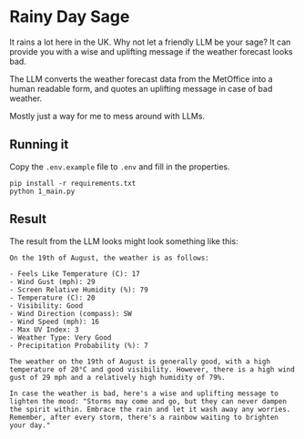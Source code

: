 # Rainy Day Sage
It rains a lot here in the UK. Why not let a friendly LLM be your sage? It can provide you with a wise 
and uplifting message if the weather forecast looks bad.

The LLM converts the weather forecast data from the MetOffice into a human readable form, and
quotes an uplifting message in case of bad weather.

Mostly just a way for me to mess around with LLMs.

## Running it
Copy the `.env.example` file to `.env` and fill in the properties.

```
pip install -r requirements.txt
python 1_main.py
```

## Result

The result from the LLM looks might look something like this:

```
On the 19th of August, the weather is as follows:

- Feels Like Temperature (C): 17
- Wind Gust (mph): 29
- Screen Relative Humidity (%): 79
- Temperature (C): 20
- Visibility: Good
- Wind Direction (compass): SW
- Wind Speed (mph): 16
- Max UV Index: 3
- Weather Type: Very Good
- Precipitation Probability (%): 7

The weather on the 19th of August is generally good, with a high temperature of 20°C and good visibility. However, there is a high wind gust of 29 mph and a relatively high humidity of 79%. 

In case the weather is bad, here's a wise and uplifting message to lighten the mood: "Storms may come and go, but they can never dampen the spirit within. Embrace the rain and let it wash away any worries. Remember, after every storm, there's a rainbow waiting to brighten your day."
```